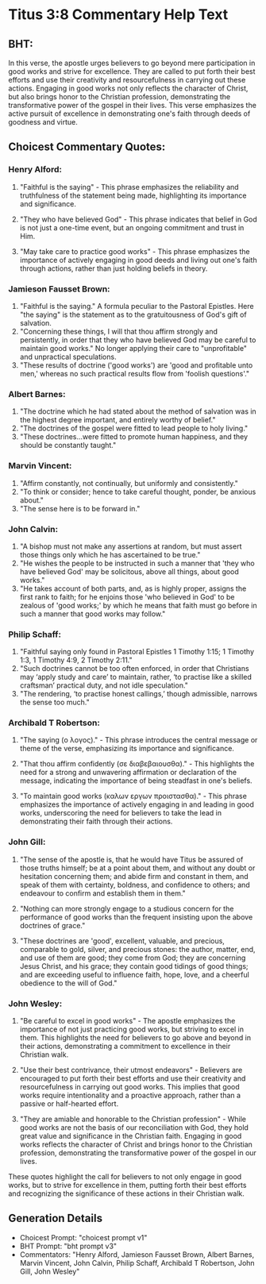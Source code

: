 # Titus 3:8 Commentary Help Text

## BHT:
In this verse, the apostle urges believers to go beyond mere participation in good works and strive for excellence. They are called to put forth their best efforts and use their creativity and resourcefulness in carrying out these actions. Engaging in good works not only reflects the character of Christ, but also brings honor to the Christian profession, demonstrating the transformative power of the gospel in their lives. This verse emphasizes the active pursuit of excellence in demonstrating one's faith through deeds of goodness and virtue.

## Choicest Commentary Quotes:
### Henry Alford:
1. "Faithful is the saying" - This phrase emphasizes the reliability and truthfulness of the statement being made, highlighting its importance and significance.

2. "They who have believed God" - This phrase indicates that belief in God is not just a one-time event, but an ongoing commitment and trust in Him.

3. "May take care to practice good works" - This phrase emphasizes the importance of actively engaging in good deeds and living out one's faith through actions, rather than just holding beliefs in theory.

### Jamieson Fausset Brown:
1. "Faithful is the saying." A formula peculiar to the Pastoral Epistles. Here "the saying" is the statement as to the gratuitousness of God's gift of salvation.
2. "Concerning these things, I will that thou affirm strongly and persistently, in order that they who have believed God may be careful to maintain good works." No longer applying their care to "unprofitable" and unpractical speculations.
3. "These results of doctrine ('good works') are 'good and profitable unto men,' whereas no such practical results flow from 'foolish questions'."

### Albert Barnes:
1. "The doctrine which he had stated about the method of salvation was in the highest degree important, and entirely worthy of belief."
2. "The doctrines of the gospel were fitted to lead people to holy living."
3. "These doctrines...were fitted to promote human happiness, and they should be constantly taught."

### Marvin Vincent:
1. "Affirm constantly, not continually, but uniformly and consistently."
2. "To think or consider; hence to take careful thought, ponder, be anxious about."
3. "The sense here is to be forward in."

### John Calvin:
1. "A bishop must not make any assertions at random, but must assert those things only which he has ascertained to be true."
2. "He wishes the people to be instructed in such a manner that 'they who have believed God' may be solicitous, above all things, about good works."
3. "He takes account of both parts, and, as is highly proper, assigns the first rank to faith; for he enjoins those 'who believed in God' to be zealous of 'good works;' by which he means that faith must go before in such a manner that good works may follow."

### Philip Schaff:
1. "Faithful saying only found in Pastoral Epistles 1 Timothy 1:15; 1 Timothy 1:3, 1 Timothy 4:9, 2 Timothy 2:11." 
2. "Such doctrines cannot be too often enforced, in order that Christians may ‘apply study and care’ to maintain, rather, ‘to practise like a skilled craftsman’ practical duty, and not idle speculation."
3. "The rendering, ‘to practise honest callings,’ though admissible, narrows the sense too much."

### Archibald T Robertson:
1. "The saying (ο λογος)." - This phrase introduces the central message or theme of the verse, emphasizing its importance and significance.

2. "That thou affirm confidently (σε διαβεβαιουσθα)." - This highlights the need for a strong and unwavering affirmation or declaration of the message, indicating the importance of being steadfast in one's beliefs.

3. "To maintain good works (καλων εργων προιστασθα)." - This phrase emphasizes the importance of actively engaging in and leading in good works, underscoring the need for believers to take the lead in demonstrating their faith through their actions.

### John Gill:
1. "The sense of the apostle is, that he would have Titus be assured of those truths himself; be at a point about them, and without any doubt or hesitation concerning them; and abide firm and constant in them, and speak of them with certainty, boldness, and confidence to others; and endeavour to confirm and establish them in them."

2. "Nothing can more strongly engage to a studious concern for the performance of good works than the frequent insisting upon the above doctrines of grace."

3. "These doctrines are 'good', excellent, valuable, and precious, comparable to gold, silver, and precious stones: the author, matter, end, and use of them are good; they come from God; they are concerning Jesus Christ, and his grace; they contain good tidings of good things; and are exceeding useful to influence faith, hope, love, and a cheerful obedience to the will of God."

### John Wesley:
1. "Be careful to excel in good works" - The apostle emphasizes the importance of not just practicing good works, but striving to excel in them. This highlights the need for believers to go above and beyond in their actions, demonstrating a commitment to excellence in their Christian walk.

2. "Use their best contrivance, their utmost endeavors" - Believers are encouraged to put forth their best efforts and use their creativity and resourcefulness in carrying out good works. This implies that good works require intentionality and a proactive approach, rather than a passive or half-hearted effort.

3. "They are amiable and honorable to the Christian profession" - While good works are not the basis of our reconciliation with God, they hold great value and significance in the Christian faith. Engaging in good works reflects the character of Christ and brings honor to the Christian profession, demonstrating the transformative power of the gospel in our lives.

These quotes highlight the call for believers to not only engage in good works, but to strive for excellence in them, putting forth their best efforts and recognizing the significance of these actions in their Christian walk.


## Generation Details
- Choicest Prompt: "choicest prompt v1"
- BHT Prompt: "bht prompt v3"
- Commentators: "Henry Alford, Jamieson Fausset Brown, Albert Barnes, Marvin Vincent, John Calvin, Philip Schaff, Archibald T Robertson, John Gill, John Wesley"
